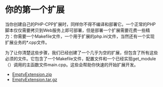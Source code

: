 # 你的第一个扩展
当你创建自己的PHP-CPP扩展时，同样你不得不编译和部署它。一个正常的PHP脚本仅仅需要拷贝到Web服务上即可部署，但是部署一个扩展需要花费一些精力：你需要一个Makefile文件，一个用于扩展的php.ini文件，当然还有一个实现扩展业务的*.cpp文件。

为了让你清楚这些步骤，我们已经创建了一个几乎为空的扩展，但包含了所有这些必须的文件。它包含了一个Makefile文件，配置文件和一个已经实现get_module（）调用的主函数文件main.cpp。这些会帮助你快速的开始扩展开发。

- [EmptyExtension.zip]()
- [EmptyExtension.tar.gz]()

